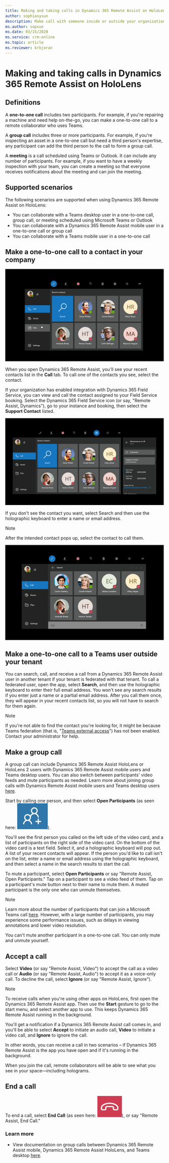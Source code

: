 ```yaml
---
title: Making and taking calls in Dynamics 365 Remote Assist on HoloLens 
author: sophiasysun
description: Make call with someone inside or outside your organization, add participant
ms.author: sopsun
ms.date: 03/15/2020
ms.service: crm-online
ms.topic: article
ms.reviewer: krbjoran
---
```

# Making and taking calls in Dynamics 365 Remote Assist on HoloLens

## Definitions

A **one-to-one call** includes two participants. For example, if you're repairing a machine and need help on-the-go, you can make a one-to-one call to a remote collaborator who uses Teams.

A **group call** includes three or more participants. For example, if you're inspecting an asset in a one-to-one call but need a third person's expertise, any participant can add the third person to the call to form a group call.  

A **meeting** is a call scheduled using Teams or Outlook. It can include any number of participants. For example, if you want to have a weekly inspection with your team, you can create a meeting so that everyone receives notifications about the meeting and can join the meeting.

## Supported scenarios

The following scenarios are supported when using Dynamics 365 Remote Assist on HoloLens:

* You can collaborate with a Teams desktop user in a one-to-one call, group call, or meeting scheduled using Microsoft Teams or Outlook
* You can collaborate with a Dynamics 365 Remote Assist mobile user in a one-to-one call or group call
* You can collaborate with a Teams mobile user in a one-to-one call

## Make a one-to-one call to a contact in your company

![Screenshot of the Dynamics 365 Remote Assist on HoloLens contacts screen.](media/02.00-contacts.png)

When you open Dynamics 365 Remote Assist, you'll see your recent contacts list in the **Call** tab. To call one of the contacts you see, select the contact.

If your organization has enabled integration with Dynamics 365 Field Service, you can view and call the contact assigned to your Field Service booking. Select the Dynamics 365 Field Service icon (or say, "Remote Assist, Dynamics"), go to your instance and booking, then select the **Support Contact** listed.

![Screenshot of the Dynamics 365 Remote Assist on HoloLens contacts screen, showing an expanded booking panel.](media/07.01-dynamics-booking.png)

If you don't see the contact you want, select Search and then use the holographic keyboard to enter a name or email address. 

>[!Note]
> After the intended contact pops up, select the contact to call them.  

![Screenshot showing the contacts search results screen on Dynamics 365 Remote Assist for HoloLens.](media/02.06-contacts-search-results.png)

## Make a one-to-one call to a Teams user outside your tenant

You can search, call, and receive a call from a Dynamics 365 Remote Assist user in another tenant if your tenant is federated with that tenant. To call a federated user, open the app, select **Search**, and then use the holographic keyboard to enter their full email address. You won't see any search results if you enter just a name or a partial email address. After you call them once, they will appear in your recent contacts list, so you will not have to search for them again.

>[!Note]
> If you're not able to find the contact you're looking for, it might be because Teams federation (that is, "[Teams external access](https://docs.microsoft.com/microsoftteams/manage-external-access)") has not been enabled. Contact your administrator for help.

## Make a group call

A group call can include Dynamics 365 Remote Assist HoloLens or HoloLens 2 users with Dynamics 365 Remote Assist mobile users and Teams desktop users. You can also switch between participants' video feeds and mute participants as needed. Learn more about joining group calls with Dynamics Remote Assist mobile users and Teams desktop users [here](https://docs.microsoft.com/dynamics365/mixed-reality/remote-assist/mobile-app/group-calling).

Start by calling one person, and then select **Open Participants** (as seen here: ![Graphic showing the open participants icon.](media/RAHL_Participants.png)).

You'll see the first person you called on the left side of the video card, and a list of participants on the right side of the video card. On the bottom of the video card is a text field. Select it, and a holographic keyboard will pop out. A list of your recent contacts will appear. If the person you'd like to call isn't on the list, enter a name or email address using the holographic keyboard, and then select a name in the search results to start the call.

To mute a participant, select **Open Participants** or say "Remote Assist, Open Participants." Tap on a participant to see a video feed of them. Tap on a participant's mute button next to their name to mute them. A muted participant is the only one who can unmute themselves.

> [!Note]
> Learn more about the number of participants that can join a Microsoft Teams call [here](https://docs.microsoft.com/MicrosoftTeams/limits-specifications-teams#meetings-and-calls). However, with a large number of participants, you may experience some performance issues, such as delays in viewing annotations and lower video resolution.
>
> You can't mute another participant in a one-to-one call. You can only mute and unmute yourself.

## Accept a call

Select **Video** (or say "Remote Assist, Video") to accept the call as a video call or **Audio** (or say "Remote Assist, Audio") to accept it as a voice-only call. To decline the call, select **Ignore** (or say "Remote Assist, Ignore").

> [!Note]
> To receive calls when you're using other apps on HoloLens, first open the Dynamics 365 Remote Assist app. Then use the **Start** gesture to go to the start menu, and select another app to use. This keeps Dynamics 365 Remote Assist running in the background.
>
> You'll get a notification if a Dynamics 365 Remote Assist call comes in, and you'll be able to select **Accept** to initiate an audio call, **Video** to initiate a video call, and **Ignore** to ignore the call.
>
> In other words, you can receive a call in two scenarios – if Dynamics 365 Remote Assist is the app you have open and if it's running in the background.

When you join the call, remote collaborators will be able to see what you see in your space—including holograms.

## End a call

To end a call, select **End Call** (as seen here: ![Graphic showing the end call icon.](media/RAHL_EndCall.png)), or say "Remote Assist, End Call."

### Learn more 
- View documentation on group calls between Dynamics 365 Remote Assist mobile, Dynamics 365 Remote Assist HoloLens, and Teams desktop [here](https://docs.microsoft.com/dynamics365/mixed-reality/remote-assist/mobile-app/group-calling).
